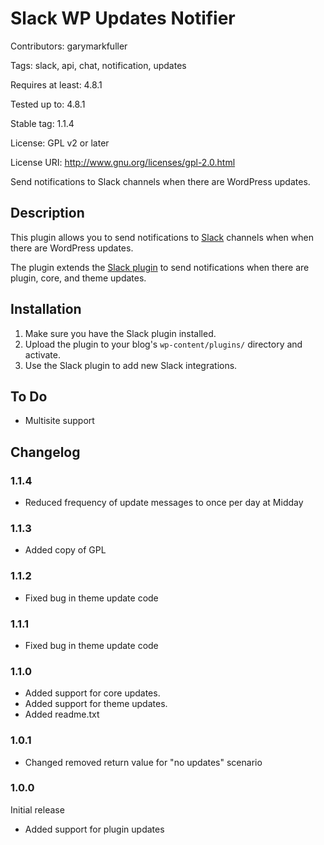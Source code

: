 # Slack WP Updates Notifier

Contributors:      garymarkfuller

Tags:              slack, api, chat, notification, updates

Requires at least: 4.8.1

Tested up to:      4.8.1

Stable tag:        1.1.4

License:           GPL v2 or later

License URI:       http://www.gnu.org/licenses/gpl-2.0.html

Send notifications to Slack channels when there are WordPress updates.

## Description

This plugin allows you to send notifications to [Slack](https://slack.com) channels when when there are WordPress updates.

The plugin extends the [Slack plugin](https://github.com/gedex/wp-slack) to send notifications when there are plugin, core, and theme updates.

## Installation

1. Make sure you have the Slack plugin installed.
2. Upload the plugin to your blog's `wp-content/plugins/` directory and activate.
3. Use the Slack plugin to add new Slack integrations.

## To Do

* Multisite support

## Changelog

### 1.1.4
* Reduced frequency of update messages to once per day at Midday

### 1.1.3
* Added copy of GPL

### 1.1.2
* Fixed bug in theme update code

### 1.1.1
* Fixed bug in theme update code

### 1.1.0
* Added support for core updates.
* Added support for theme updates.
* Added readme.txt

### 1.0.1
* Changed removed return value for "no updates" scenario

### 1.0.0
Initial release
* Added support for plugin updates
